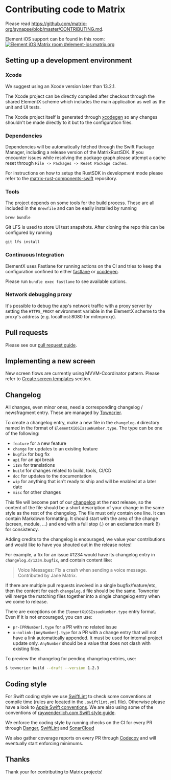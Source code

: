 # Contributing code to Matrix

Please read https://github.com/matrix-org/synapse/blob/master/CONTRIBUTING.md.

Element iOS support can be found in this room: [![Element iOS Matrix room #element-ios:matrix.org](https://img.shields.io/matrix/element-ios:matrix.org.svg?label=%23element-ios:matrix.org&logo=matrix&server_fqdn=matrix.org)](https://matrix.to/#/#element-ios:matrix.org)

## Setting up a development environment

### Xcode

We suggest using an Xcode version later than 13.2.1.

The Xcode project can be directly compiled after checkout through the shared ElementX scheme which includes the main application as well as the unit and UI tests.

The Xcode project itself is generated through [xcodegen](https://github.com/yonaskolb/XcodeGen) so any changes shouldn't be made directly to it but to the configuration files.

### Dependencies

Dependencies will be automatically fetched through the Swift Package Manager, including a release version of the MatrixRustSDK. If you encounter issues while resolving the package graph please attempt a cache reset through `File -> Packages -> Reset Package Caches`.

For instructions on how to setup the RustSDK in development mode please refer to the [matrix-rust-components-swift](https://github.com/matrix-org/matrix-rust-components-swift) repository.

### Tools

The project depends on some tools for the build process. These are all included in the `Brewfile` and can be easily installed by running

```
brew bundle
```

Git LFS is used to store UI test snapshots. After cloning the repo this can be configured by running

```
git lfs install
```

### Continuous Integration

ElementX uses Fastlane for running actions on the CI and tries to keep the configuration confined to either [fastlane](fastlane/Fastfile) or [xcodegen](project.yml). 

Please run `bundle exec fastlane` to see available options.

### Network debugging proxy

It's possible to debug the app's network traffic with a proxy server by setting the `HTTPS_PROXY` environment variable in the ElementX scheme to the proxy's address (e.g. localhost:8080 for mitmproxy).

## Pull requests

Please see our [pull request guide](https://github.com/vector-im/element-android/blob/develop/docs/pull_request.md).

## Implementing a new screen

New screen flows are currently using MVVM-Coordinator pattern. Please refer to [Create screen templates](Tools/Scripts/README.md#create-screen-templates) section.

## Changelog

All changes, even minor ones, need a corresponding changelog / newsfragment
entry. These are managed by [Towncrier](https://github.com/twisted/towncrier).

To create a changelog entry, make a new file in the `changelog.d` directory
named in the format of `ElementXiOSIssueNumber.type`. The type can be one of the
following:

- `feature` for a new feature
- `change` for updates to an existing feature
- `bugfix` for bug fix
- `api` for an api break
- `i18n` for translations
- `build` for changes related to build, tools, CI/CD
- `doc` for updates to the documentation
- `wip` for anything that isn't ready to ship and will be enabled at a later date
- `misc` for other changes

This file will become part of our [changelog](CHANGES.md) at the next
release, so the content of the file should be a short description of your
change in the same style as the rest of the changelog. The file must only
contain one line. It can contain Markdown formatting. It should start with the
area of the change (screen, module, ...) and end with a full stop (.) or an
exclamation mark (!) for consistency.

Adding credits to the changelog is encouraged, we value your
contributions and would like to have you shouted out in the release notes!

For example, a fix for an issue #1234 would have its changelog entry in
`changelog.d/1234.bugfix`, and contain content like:

> Voice Messages: Fix a crash when sending a voice message. Contributed by
> Jane Matrix.

If there are multiple pull requests involved in a single bugfix/feature/etc,
then the content for each `changelog.d` file should be the same. Towncrier will
merge the matching files together into a single changelog entry when we come to
release.

There are exceptions on the `ElementXiOSIssueNumber.type` entry format. Even if
it is not encouraged, you can use:

- `pr-[PRNumber].type` for a PR with no related issue
- `x-nolink-[AnyNumber].type` for a PR with a change entry that will not have a link automatically appended. It must be used for internal project update only. `AnyNumber` should be a value that does not clash with existing files.

To preview the changelog for pending changelog entries, use:

```bash
$ towncrier build --draft --version 1.2.3
```

## Coding style

For Swift coding style we use [SwiftLint](https://github.com/realm/SwiftLint) to check some conventions at compile time (rules are located in the `.swiftlint.yml` file). 
Otherwise please have a look to [Apple Swift conventions](https://swift.org/documentation/api-design-guidelines.html#conventions). We are also using some of the conventions of [raywenderlich.com Swift style guide](https://github.com/raywenderlich/swift-style-guide).

We enforce the coding style by running checks on the CI for every PR through [Danger](Dangerfile.swift), [SwiftLint](.swiftlint.yml) and [SonarCloud](https://sonarcloud.io/project/overview?id=vector-im_element-x-ios)

We also gather coverage reports on every PR through [Codecov](https://app.codecov.io/gh/vector-im/element-x-ios) and will eventually start enforcing minimums.

## Thanks

Thank your for contributing to Matrix projects!
